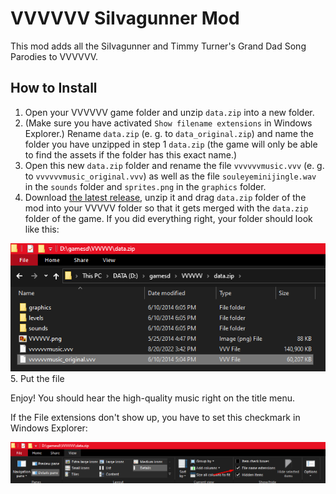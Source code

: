 # VVVVVV SiIvagunner Mod

This mod adds all the SiIvagunner and Timmy Turner's Grand Dad Song Parodies to VVVVVV.

## How to Install

1. Open your VVVVVV game folder and unzip `data.zip` into a new folder.
2. (Make sure you have activated `Show filename extensions` in Windows Explorer.) Rename `data.zip` (e. g. to `data_original.zip`) and name the folder you have unzipped in step 1 `data.zip` (the game will only be able to find the assets if the folder has this exact name.)
3. Open this new `data.zip` folder and rename the file `vvvvvvmusic.vvv` (e. g. to `vvvvvvmusic_original.vvv`) as well as the file `souleyeminijingle.wav` in the `sounds` folder and `sprites.png` in the `graphics` folder.
4. Download [the latest release](https://github.com/perguto/VVVVVV-SiIvagunner-Mod/releases), unzip it and drag `data.zip` folder of the mod into your VVVVV folder so that it gets merged with the `data.zip` folder of the game. If you did everything right, your folder should look like this: 

![](./data.zip_screenshot.png)
5. Put the file

Enjoy! You should hear the high-quality music right on the title menu. 

If the File extensions don't show up, you have to set this checkmark in Windows Explorer:

![](./explorer_show_file_name_extensions.png)
